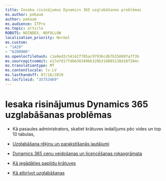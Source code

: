 ```yaml
---
title: Iesaka risinājumus Dynamics 365 uzglabāšanas problēmas
ms.author: pebaum
author: pebaum
ms.audience: ITPro
ms.topic: article
ROBOTS: NOINDEX, NOFOLLOW
localization_priority: Normal
ms.custom:
- "1429"
- "6200006"
ms.openlocfilehash: c1e0ed2c541427705ac97936cdb7b350897a7f3b
ms.sourcegitcommit: e17e7d17fdb638349bb320b318085138d18f284c
ms.translationtype: MT
ms.contentlocale: lv-LV
ms.lasthandoff: 07/16/2019
ms.locfileid: "35753469"
---
```

# <a name="recommend-solutions-for-dynamics-365-storage-issues"></a>Iesaka risinājumus Dynamics 365 uzglabāšanas problēmas

* Kā pasaules administrators, skatiet krātuves iedalījums pēc vides un top 10 tabulas,

* [Uzglabāšana rēķinu un parakstīšanās jautājumi](https://docs.microsoft.com/dynamics365/customer-engagement/admin/contact-information-microsoft-dynamics-365-online-billing-support)

* [Dynamics 365 cenu veidošanas un licencēšanas rokasgrāmata](https://dynamics.microsoft.com/pricing/)

* [Kā iegādāties papildu krātuves](https://docs.microsoft.com/en-us/dynamics365/customer-engagement/admin/manage-storage#add-storage-to-dynamics-365-online)

* [Kā atbrīvot uzglabāšanas](https://docs.microsoft.com/dynamics365/customer-engagement/admin/free-storage-space)
